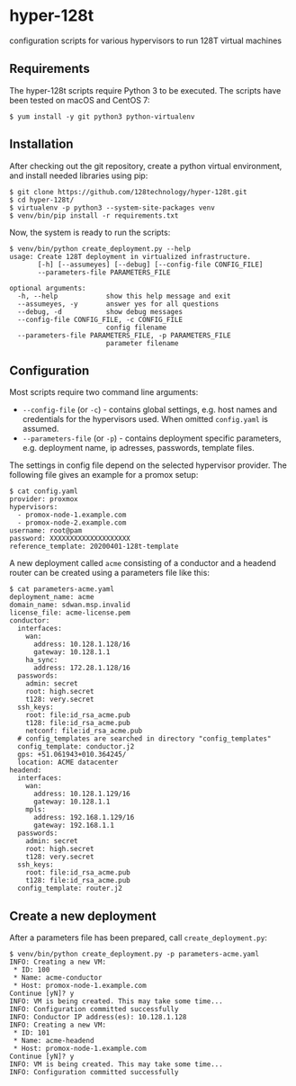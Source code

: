 # hyper-128t

configuration scripts for various hypervisors to run 128T virtual machines

## Requirements

The hyper-128t scripts require Python 3 to be executed. The scripts have been tested on macOS and CentOS 7:

```
$ yum install -y git python3 python-virtualenv
```

## Installation

After checking out the git repository, create a python virtual environment, and install needed libraries using pip:

```
$ git clone https://github.com/128technology/hyper-128t.git
$ cd hyper-128t/
$ virtualenv -p python3 --system-site-packages venv
$ venv/bin/pip install -r requirements.txt
```

Now, the system is ready to run the scripts:

```
$ venv/bin/python create_deployment.py --help
usage: Create 128T deployment in virtualized infrastructure.
       [-h] [--assumeyes] [--debug] [--config-file CONFIG_FILE]
       --parameters-file PARAMETERS_FILE

optional arguments:
  -h, --help            show this help message and exit
  --assumeyes, -y       answer yes for all questions
  --debug, -d           show debug messages
  --config-file CONFIG_FILE, -c CONFIG_FILE
                        config filename
  --parameters-file PARAMETERS_FILE, -p PARAMETERS_FILE
                        parameter filename
```

## Configuration

Most scripts require two command line arguments:

* `--config-file` (or `-c`) - contains global settings, e.g. host names and credentials for the hypervisors used. When omitted `config.yaml` is assumed.
* `--parameters-file` (or `-p`) - contains deployment specific parameters, e.g. deployment name, ip adresses, passwords, template files.

The settings in config file depend on the selected hypervisor provider. The following file gives an example for a promox setup:

```
$ cat config.yaml
provider: proxmox
hypervisors:
  - promox-node-1.example.com
  - promox-node-2.example.com
username: root@pam
password: XXXXXXXXXXXXXXXXXXXX
reference_template: 20200401-128t-template
```

A new deployment called `acme` consisting of a conductor and a headend router can be created using a parameters file like this:

```
$ cat parameters-acme.yaml
deployment_name: acme
domain_name: sdwan.msp.invalid
license_file: acme-license.pem
conductor:
  interfaces:
    wan:
      address: 10.128.1.128/16
      gateway: 10.128.1.1
    ha_sync:
      address: 172.28.1.128/16
  passwords:
    admin: secret
    root: high.secret
    t128: very.secret
  ssh_keys:
    root: file:id_rsa_acme.pub
    t128: file:id_rsa_acme.pub
    netconf: file:id_rsa_acme.pub
  # config_templates are searched in directory "config_templates"
  config_template: conductor.j2
  gps: +51.061943+010.364245/
  location: ACME datacenter
headend:
  interfaces:
    wan:
      address: 10.128.1.129/16
      gateway: 10.128.1.1
    mpls:
      address: 192.168.1.129/16
      gateway: 192.168.1.1
  passwords:
    admin: secret
    root: high.secret
    t128: very.secret
  ssh_keys:
    root: file:id_rsa_acme.pub
    t128: file:id_rsa_acme.pub
  config_template: router.j2
```

## Create a new deployment

After a parameters file has been prepared, call `create_deployment.py`:

```
$ venv/bin/python create_deployment.py -p parameters-acme.yaml
INFO: Creating a new VM:
 * ID: 100
 * Name: acme-conductor
 * Host: promox-node-1.example.com
Continue [yN]? y
INFO: VM is being created. This may take some time...
INFO: Configuration committed successfully
INFO: Conductor IP address(es): 10.128.1.128
INFO: Creating a new VM:
 * ID: 101
 * Name: acme-headend
 * Host: promox-node-1.example.com
Continue [yN]? y
INFO: VM is being created. This may take some time...
INFO: Configuration committed successfully
```
